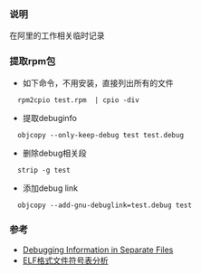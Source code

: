 ### 说明
在阿里的工作相关临时记录


### 提取rpm包
* 如下命令，不用安装，直接列出所有的文件
```
  rpm2cpio test.rpm  | cpio -div
```
* 提取debuginfo
```
  objcopy --only-keep-debug test test.debug
```
* 删除debug相关段
```
  strip -g test
```
* 添加debug link
```
  objcopy --add-gnu-debuglink=test.debug test
```

### 参考
* [Debugging Information in Separate Files](https://sourceware.org/gdb/onlinedocs/gdb/Separate-Debug-Files.html)
* [ELF格式文件符号表分析](http://guizhongyun.elastos.org/2013/03/27/elf%E6%A0%BC%E5%BC%8F%E6%96%87%E4%BB%B6%E7%AC%A6%E5%8F%B7%E8%A1%A8%E5%88%86%E6%9E%90/)
